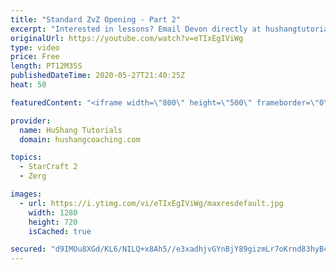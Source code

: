 ```yaml
---
title: "Standard ZvZ Opening - Part 2"
excerpt: "Interested in lessons? Email Devon directly at hushangtutorials@outlook.com ------------------------------------------------------------------------------------------------------- Want to support HuShang Tutorials directly? Patreon is a website where you can contribute a monthly donation that will help"
originalUrl: https://youtube.com/watch?v=eTIxEgIViWg
type: video
price: Free
length: PT12M35S
publishedDateTime: 2020-05-27T21:40:25Z
heat: 50

featuredContent: "<iframe width=\"800\" height=\"500\" frameborder=\"0\" src=\"https://www.youtube.com/embed/eTIxEgIViWg\" allow=\"accelerometer; autoplay; encrypted-media; gyroscope; picture-in-picture\" allowfullscreen></iframe>"

provider:
  name: HuShang Tutorials
  domain: hushangcoaching.com

topics:
  - StarCraft 2
  - Zerg

images:
  - url: https://i.ytimg.com/vi/eTIxEgIViWg/maxresdefault.jpg
    width: 1280
    height: 720
    isCached: true

secured: "d9IMOu8XGd/KL6/NILQ+x8Ah5//e3xadhjvGYnBjY89gizmLr7oKrnd83hyBcEmiStupm6d1c3ir4UbFBvyxx8fVrKcrcAB/dLlFhOXhn4EKxSw1GijjcqufUDCOGbuqS78ofBtYwE0dIpMZCZhf5S7tH2YyzbcWqBx9yCnbX4Edj/0bZ+u62jQZBC2Wq2dbqJh2EBJF/zl56nao8OS9WSrF8dkOOTblOLuCpKDh7aP6FJ+ihzWNW7oStZmdELjSTzDpPzaT0F/kuEaVDouPP7q5yE2nDWOMjIcnUVmq9m+Mv/bBfio+ECnpMMztgIMCn41A9rZORZQ+fg+9KCoT6omRZgPkcMywhmPFs4rt0E8N19GGoEXfmLI3J0+pg4IWKMrE4TFbf62aJW6DllRpOEsM1RZXQgNXSjtiIweOI2I=;4EEhbLkvfSDDm3gsoHNBoA=="
---
```


